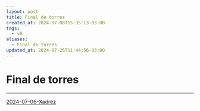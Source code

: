 ```yaml
---
layout: post
title: Final de torres
created_at: 2024-07-08T15:35:13-03:00
tags:
  - v0
aliases:
  - Final de torres
updated_at: 2024-07-26T11:44:56-03:00
---
```

# Final de torres
---

[2024-07-06-Xadrez](api/2024/07/2024-07-06-Xadrez.md)